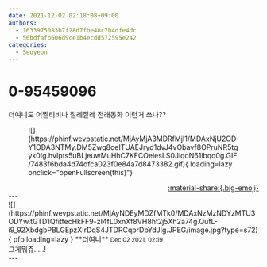 ```yaml
---
date: 2021-12-02 02:18:08+09:00
authors:
  - 1633975083b7f28d7fbe48c7b4dfe4dc
  - 56bdfafb606d9ce1b4ecdd572595e242
categories:
  - Seoyeon
---
```


# 0-95459096

<div class="post-container" markdown="1">
<div class="content-container md-sidebar__scrollwrap" markdown="1">

더여니도 어쩔티비나 절레절레 전래동화 이런거 쓰나??
<figure markdown="1">
![](https://phinf.wevpstatic.net/MjAyMjA3MDRfMjI1/MDAxNjU2ODY1ODA3NTMy.DM5Zwq8oeITUAEJryd1dvJ4vObavf8OPruNR5tgyk0Ig.hvIpts5uBLjeuwMuHhC7KFCOeiesLS0JlqoN61ibqq0g.GIF/7483f6bda4d74dfca023f0e84a7d8473382.gif){ loading=lazy onclick="openFullscreen(this)"}
</figure>


</div>
</div>

<div style="text-align: right;" markdown="1">
<a href="https://weverse.io/fromis9/fanpost/0-95459096" style="text-align: right;">:material-share:{.big-emoji}</a>
</div>
---

<div class="comments-container md-sidebar__scrollwrap" markdown="1">
<div class="comment" markdown="1">
<div class='id-container' markdown="1">
![](https://phinf.wevpstatic.net/MjAyNDEyMDZfMTk0/MDAxNzMzNDYzMTU3ODYw.tGTD1QfitfecHkFF9-zI4fL0xnXf8VH8ht2j5Xh2a74g.QufL-i9_92XbdgbPBLGEpzXIrDqS4JTDRCqprDbYdJIg.JPEG/image.jpg?type=s72){ pfp loading=lazy }
**<span class="artist">더여니</span>** <small>Dec 02 2021, 02:19</small><br>
</div>
<div class='comment-body' markdown="1">
그게뭐쥬.....!
</div>
</div>
</div>
---
